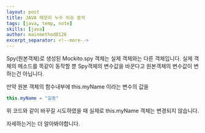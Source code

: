 ```yaml
---
layout: post
title: JAVA 메모리 누수 이슈 분석
tags: [java, temp, note]
skills: [java]
author: mainmethod0126
excerpt_separator: <!--more-->
---
```


Spy(원본객체)로 생성된 Mockito.spy 객체는 실제 객체와는 다른 객체입니다. 실제 객체의 메소드를 똑같이 동작할 뿐 Spy객체의 변수값을 바꾼다고 원본객체의 변수값이 변하는건 아닙니다.

만약 원본 객체의 함수내부에 this.myName 이라는 변수의 값을

```java
this.myName = "길동"
```

위 코드와 같이 바꾸길 시도하였을 때 실제로 this.myName 객체는 변경되지 않습니다.

자세하는거는 더 알아봐야합니다.
